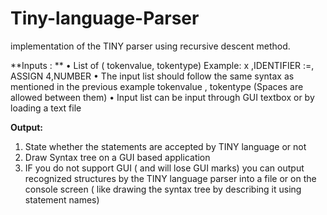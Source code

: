 # Tiny-language-Parser
 implementation of the TINY parser using recursive descent method.
 
**Inputs : **
• List of ( tokenvalue, tokentype)   Example:   x ,IDENTIFIER  :=, ASSIGN  4,NUMBER 
• The input list should follow the same syntax as mentioned in the previous example  tokenvalue , tokentype (Spaces are allowed between them) 
• Input list can be input through GUI textbox or by loading a text file 

**Output:** 
1. State whether the statements are accepted by TINY language or not 
2. Draw Syntax tree on a GUI based application 
3. IF you do not support GUI ( and will lose GUI marks) you can output recognized structures by the TINY language parser into a file or on the console screen ( like drawing the syntax tree by describing it using statement names)  
